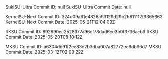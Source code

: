 SukiSU-Ultra Commit ID: null
SukiSU-Ultra Commit Date: null

KernelSU-Next Commit ID: 324d09a61e4826a93129d29b2b611112f9365663
KernelSU-Next Commit Date: 2025-05-21T12:04:09Z

RKSU Commit ID: 892990ec2528977a96cf78dad6ee3b0f3736acb9
RKSU Commit Date: 2025-05-20T08:10:12Z

MKSU Commit ID: a6304dd91f2ee83e2b3dba007a82772ee8db96d7
MKSU Commit Date: 2025-03-12T02:09:22Z

